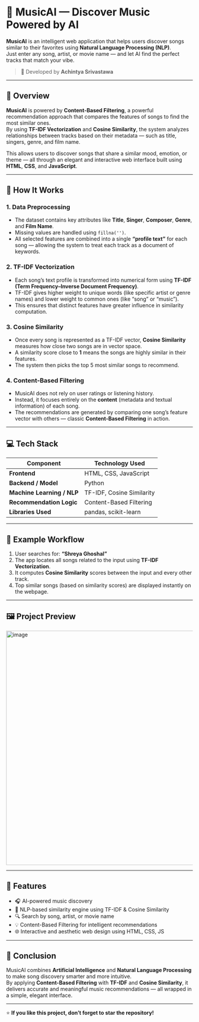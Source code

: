 # 🎵 MusicAI — Discover Music Powered by AI

**MusicAI** is an intelligent web application that helps users discover songs similar to their favorites using **Natural Language Processing (NLP)**.  
Just enter any song, artist, or movie name — and let AI find the perfect tracks that match your vibe.

> 🚀 Developed by **Achintya Srivastawa**

---

## 🌟 Overview

**MusicAI** is powered by **Content-Based Filtering**, a powerful recommendation approach that compares the features of songs to find the most similar ones.  
By using **TF-IDF Vectorization** and **Cosine Similarity**, the system analyzes relationships between tracks based on their metadata — such as title, singers, genre, and film name.

This allows users to discover songs that share a similar mood, emotion, or theme — all through an elegant and interactive web interface built using **HTML**, **CSS**, and **JavaScript**.

---

## 🧠 How It Works

### 1. Data Preprocessing
- The dataset contains key attributes like **Title**, **Singer**, **Composer**, **Genre**, and **Film Name**.
- Missing values are handled using `fillna('')`.
- All selected features are combined into a single **“profile text”** for each song — allowing the system to treat each track as a document of keywords.

### 2. TF-IDF Vectorization
- Each song’s text profile is transformed into numerical form using **TF-IDF (Term Frequency–Inverse Document Frequency)**.
- TF-IDF gives higher weight to unique words (like specific artist or genre names) and lower weight to common ones (like “song” or “music”).
- This ensures that distinct features have greater influence in similarity computation.

### 3. Cosine Similarity
- Once every song is represented as a TF-IDF vector, **Cosine Similarity** measures how close two songs are in vector space.
- A similarity score close to **1** means the songs are highly similar in their features.
- The system then picks the top 5 most similar songs to recommend.

### 4. Content-Based Filtering
- MusicAI does not rely on user ratings or listening history.
- Instead, it focuses entirely on the **content** (metadata and textual information) of each song.
- The recommendations are generated by comparing one song’s feature vector with others — classic **Content-Based Filtering** in action.

---

## 💻 Tech Stack

| Component | Technology Used |
|------------|----------------|
| **Frontend** | HTML, CSS, JavaScript |
| **Backend / Model** | Python |
| **Machine Learning / NLP** | TF-IDF, Cosine Similarity |
| **Recommendation Logic** | Content-Based Filtering |
| **Libraries Used** | pandas, scikit-learn |

---

## 🧩 Example Workflow

1. User searches for: **“Shreya Ghoshal”**
2. The app locates all songs related to the input using **TF-IDF Vectorization**.
3. It computes **Cosine Similarity** scores between the input and every other track.
4. Top similar songs (based on similarity scores) are displayed instantly on the webpage.

---

## 🖼️ Project Preview

<img width="1351" height="631" alt="image" src="https://github.com/user-attachments/assets/bd381daa-af29-4774-b2bb-17dccea66eae" />

---

## 🚀 Features

- 🎧 AI-powered music discovery  
- 🧠 NLP-based similarity engine using TF-IDF & Cosine Similarity  
- 🔍 Search by song, artist, or movie name  
- 💡 Content-Based Filtering for intelligent recommendations  
- 🌐 Interactive and aesthetic web design using HTML, CSS, JS  

---

## 🏁 Conclusion

MusicAI combines **Artificial Intelligence** and **Natural Language Processing** to make song discovery smarter and more intuitive.  
By applying **Content-Based Filtering** with **TF-IDF** and **Cosine Similarity**, it delivers accurate and meaningful music recommendations — all wrapped in a simple, elegant interface.

---

⭐ **If you like this project, don’t forget to star the repository!**
